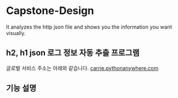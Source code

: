 # Capstone-Design
It analyzes the http json file and shows you the information you want visually.

**h2, h1 json 로그 정보 자동 추출 프로그램**
- 

글로벌 서비스 주소는 아래와 같습니다. [carrie.pythonanywhere.com](http://carrie.pythonanywhere.com/)



기능 설명
- 
